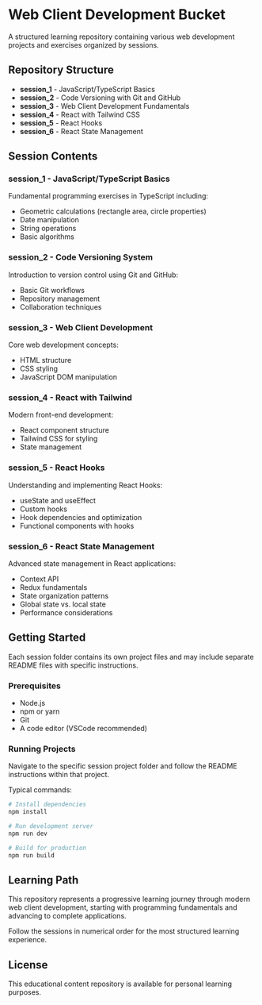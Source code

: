 # Web Client Development Bucket

A structured learning repository containing various web development projects and exercises organized by sessions.

## Repository Structure

- **session_1** - JavaScript/TypeScript Basics
- **session_2** - Code Versioning with Git and GitHub
- **session_3** - Web Client Development Fundamentals
- **session_4** - React with Tailwind CSS
- **session_5** - React Hooks
- **session_6** - React State Management

## Session Contents

### session_1 - JavaScript/TypeScript Basics
Fundamental programming exercises in TypeScript including:
- Geometric calculations (rectangle area, circle properties)
- Date manipulation
- String operations
- Basic algorithms

### session_2 - Code Versioning System
Introduction to version control using Git and GitHub:
- Basic Git workflows
- Repository management
- Collaboration techniques

### session_3 - Web Client Development
Core web development concepts:
- HTML structure
- CSS styling
- JavaScript DOM manipulation

### session_4 - React with Tailwind
Modern front-end development:
- React component structure
- Tailwind CSS for styling
- State management

### session_5 - React Hooks
Understanding and implementing React Hooks:
- useState and useEffect
- Custom hooks
- Hook dependencies and optimization
- Functional components with hooks

### session_6 - React State Management
Advanced state management in React applications:
- Context API
- Redux fundamentals
- State organization patterns
- Global state vs. local state
- Performance considerations

## Getting Started

Each session folder contains its own project files and may include separate README files with specific instructions.

### Prerequisites
- Node.js
- npm or yarn
- Git
- A code editor (VSCode recommended)

### Running Projects
Navigate to the specific session project folder and follow the README instructions within that project.

Typical commands:
```bash
# Install dependencies
npm install

# Run development server
npm run dev

# Build for production
npm run build
```

## Learning Path

This repository represents a progressive learning journey through modern web client development, starting with programming fundamentals and advancing to complete applications.

Follow the sessions in numerical order for the most structured learning experience.

## License

This educational content repository is available for personal learning purposes. 